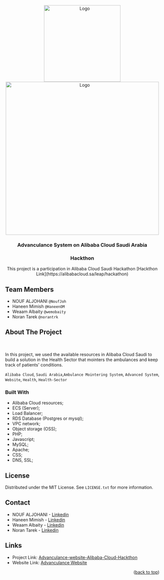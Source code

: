 <!-- Improved compatibility of back to top link: See: https://github.com/othneildrew/Best-README-Template/pull/73 -->
<a name="readme-top"></a>

<!-- PROJECT LOGO -->
<br />
<div align="center">
  <a href="https://github.com/NoufJoh/advanculance-website-Alibaba-cloud-hackthon/">
    <img src="https://db-measuers.oss-me-central-1.aliyuncs.com/logo/ADVANCULANCE.svg" alt="Logo" width="250" height="250">
    <img src="https://db-measuers.oss-me-central-1.aliyuncs.com/imgs/logo-black.svg" alt="Logo" width="500" height="500">

  </a>

<h3 align="center">Advanculance System on Alibaba Cloud Saudi Arabia</h3>
  <h3 align="center">Hackthon</h3>

  <p align="center">
    This project is a participation in Alibaba Cloud Saudi Hackathon [Hackthon Link](https://alibabacloud.sa/leap/hackathon)
  </p>
</div>


 

## Team Members
* NOUF ALJOHANI `@NoufJoh`
* Haneen Mimish `@HaneenOM`
* Weaam Albaity `@wemobaity`
* Noran Tarek `@norantrk`



<!-- ABOUT THE PROJECT -->
## About The Project
<br />
<div align="center">
  <a href="https://www.advanculance.site/" >
  </a>
</div>
<br />
In this project, we used the available resources in Alibaba Cloud Saudi to build a solution in the Health Sector that mointers the ambulances and keep track of patients' conditions.
<br/>

 `Alibaba Cloud`, `Saudi Arabia`,`Ambulance Mointering System`, `Advanced System`, `Website`, `Health`, `Health-Sector`




### Built With

* Alibaba Cloud resources;
* ECS (Server);
* Load Balancer;
* RDS Database (Postgres or mysql);
* VPC network;
* Object storage (OSS);
* PHP;
* Javascript;
* MySQL;
* Apache;
* CSS;
* DNS, SSL; 




<!-- LICENSE -->
## License

Distributed under the MIT License. See `LICENSE.txt` for more information.




<!-- CONTACT -->
## Contact

* NOUF ALJOHANI - [Linkedin](https://www.linkedin.com/in/noufaljohani/)
* Haneen Mimish - [Linkedin](https://www.linkedin.com/in/homimish/)
* Weaam Albaity - [Linkedin](https://www.linkedin.com/in/weaam-albaity-055996225)
* Noran Tarek - [Linkedin](https://www.linkedin.com/in/noran-tarek-258285182/)

## Links
* Project Link: [Advanculance-website-Alibaba-Cloud-Hackthon](https://github.com/NoufJoh/advanculance-website-Alibaba-cloud-hackthon)
* Website Link: [Advanculance Website](https://www.advanculance.site/)


<p align="right">(<a href="#readme-top">back to top</a>)</p>



